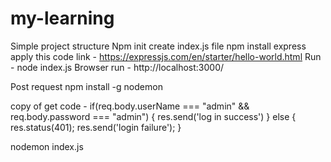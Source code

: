 # my-learning

Simple project structure
Npm init create index.js file
npm install express apply this code link - https://expressjs.com/en/starter/hello-world.html
Run - node index.js
Browser run - http://localhost:3000/



Post request npm install -g nodemon

copy of get code  -
if(req.body.userName === "admin" && req.body.password === "admin")
{
res.send('log in success')
}
else
{
res.status(401);
res.send('login failure');
}



nodemon index.js